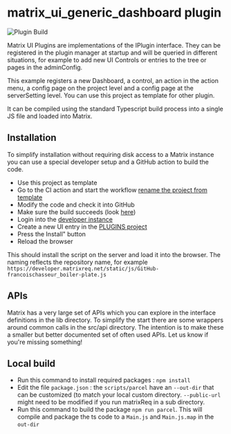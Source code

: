 # matrix_ui_generic_dashboard plugin

![Plugin Build](https://github.com/francoischasseur/matrix_ui_generic_dashboard/actions/workflows/main.yml/badge.svg)

Matrix UI Plugins are implementations of the IPlugin interface.
They can be registered in the plugin manager at startup and will be queried
in different situations, for example to add new UI Controls or entries to 
the tree or pages in the adminConfig.

This  example registers a new Dashboard, a control, an action in the action menu, a config page on the project level and a config page at the serverSetting level. You can use this project as template for other plugin. 

It can be compiled using the standard
Typescript build process into a single JS file and loaded into Matrix.


## Installation
To simplify installation without requiring disk access to a Matrix instance
you can use a special developer setup and a GitHub action to build the code.

* Use this project as template
* Go to the CI action and start the workflow [rename the project from template](../..//actions/workflows/template.yaml) 
* Modify the code and check it into GitHub
* Make sure the build succeeds (look [here](../../actions/workflows/main.yml))
* Login into the [developer instance](https://developer.matrixreq.net)
* Create a new UI entry in the 
  [PLUGINS project](https://developer.matrixreq.net/PLUGINS/F-UI-2)
* Press the Install"  button
* Reload the browser

This should install the script on the server and load it into the browser. The
naming reflects the repository name, for example `https://developer.matrixreq.net/static/js/GitHub-francoischasseur_boiler-plate.js`

## APIs
Matrix has a very large set of APIs which you can explore in the interface definitions
in the lib directory. To simplify the start there are some wrappers around common 
calls in the src/api directory. The intention is to make these a smaller but better
documented set of often used APIs. Let us know if you're missing something!

## Local build 

* Run this command to install required packages : `npm install`
* Edit the file `package.json` : the `scripts/parcel` have an `--out-dir` that can be customized (to match your local custom directory. `--public-url` might need to be modified if you run matrixReq in a sub directory.
* Run this command to build the package `npm run parcel`. This will compile and package the ts code to a `Main.js` and `Main.js.map` in the `out-dir` 



